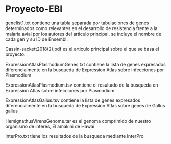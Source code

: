 # Proyecto-EBI
genelist1.txt contiene una tabla separada por tabulaciones de genes determinados como relevantes en el desarrollo de resistencia frente a la malaria avial por los autores del articulo principal, se incluye el nombre de cada gen y su ID de Ensembl.

Cassin-sackett2018(2).pdf es el articulo principal sobre el que se basa el proyecto.

ExpressionAtlasPlasmodiumGenes.txt contiene la lista de genes expresados diferencialmente en la busqueda de Expression Atlas sobre infecciones por Plasmodium

ExpressionAtlasPlasmodium.tsv contiene el resultado de la busqueda en Expression Atlas sobre infecciones por Plasmodium

ExpressionAtlasGallus.tsv contiene la lista de genes expresados diferencialmente en la busqueda de Expression Atlas sobre genes de Gallus gallus

HemignathusVirensGenome.tar es el genoma comprimido de nuestro organismo de interés, El amakihi de Hawái

InterPro.txt tiene los resultados de la busqueda mediante InterPro


